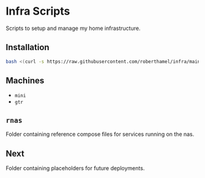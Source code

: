# Infra Scripts

Scripts to setup and manage my home infrastructure.

## Installation

```bash
bash <(curl -s https://raw.githubusercontent.com/roberthamel/infra/main/install.sh)
```

## Machines

- `mini`
- `gtr`

## `rnas`

Folder containing reference compose files for services running on the nas.

## Next

Folder containing placeholders for future deployments.
